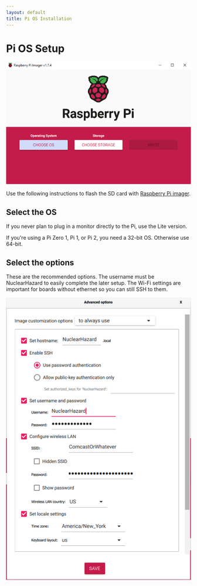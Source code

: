 ```yaml
---
layout: default
title: Pi OS Installation
---
```


# Pi OS Setup

![Pi Imager](../images/pi_imager.PNG)

Use the following instructions to flash the SD card with <a href="https://www.raspberrypi.com/software/" target="_blank">Raspberry Pi imager</a>.

## Select the OS

If you never plan to plug in a monitor directly to the Pi, use the Lite version.

If you're using a Pi Zero 1, Pi 1, or Pi 2, you need a 32-bit OS. Otherwise use 64-bit.

## Select the options

These are the recommended options. The username must be NuclearHazard to easily complete the later setup. The Wi-Fi settings are important for boards without ethernet so you can still SSH to them.

![Options](../images/flashingoptions.PNG)